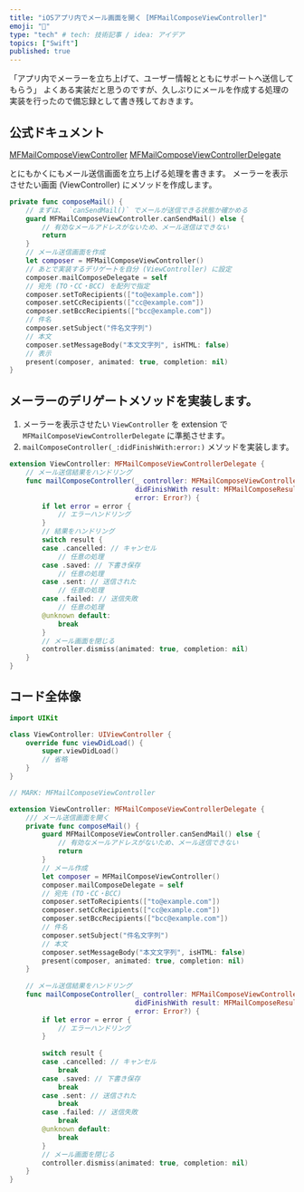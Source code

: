 ```yaml
---
title: "iOSアプリ内でメール画面を開く [MFMailComposeViewController]"
emoji: "📧"
type: "tech" # tech: 技術記事 / idea: アイデア
topics: ["Swift"]
published: true
---
```

「アプリ内でメーラーを立ち上げて、ユーザー情報とともにサポートへ送信してもらう」
よくある実装だと思うのですが、久しぶりにメールを作成する処理の実装を行ったので備忘録として書き残しておきます。

## 公式ドキュメント
[MFMailComposeViewController](https://developer.apple.com/documentation/messageui/mfmailcomposeviewcontroller)
[MFMailComposeViewControllerDelegate](https://developer.apple.com/documentation/messageui/mfmailcomposeviewcontrollerdelegate)

とにもかくにもメール送信画面を立ち上げる処理を書きます。
メーラーを表示させたい画面 (ViewController) にメソッドを作成します。

```swift:ViewController.swift
private func composeMail() {
    // まずは、 `canSendMail()` でメールが送信できる状態か確かめる
    guard MFMailComposeViewController.canSendMail() else {
        // 有効なメールアドレスがないため、メール送信はできない
        return
    }
    // メール送信画面を作成
    let composer = MFMailComposeViewController()
    // あとで実装するデリゲートを自分 (ViewController) に設定
    composer.mailComposeDelegate = self
    // 宛先 (TO・CC・BCC) を配列で指定
    composer.setToRecipients(["to@example.com"])
    composer.setCcRecipients(["cc@example.com"])
    composer.setBccRecipients(["bcc@example.com"])
    // 件名
    composer.setSubject("件名文字列")
    // 本文
    composer.setMessageBody("本文文字列", isHTML: false)
    // 表示
    present(composer, animated: true, completion: nil)
}
```

## メーラーのデリゲートメソッドを実装します。

1. メーラーを表示させたい `ViewController` を extension で `MFMailComposeViewControllerDelegate` に準拠させます。
2. `mailComposeController(_:didFinishWith:error:)` メソッドを実装します。

```swift:ViewController.swift
extension ViewController: MFMailComposeViewControllerDelegate {
    // メール送信結果をハンドリング
    func mailComposeController(_ controller: MFMailComposeViewController,
                               didFinishWith result: MFMailComposeResult,
                               error: Error?) {
        if let error = error {
            // エラーハンドリング
        }
        // 結果をハンドリング
        switch result {
        case .cancelled: // キャンセル
            // 任意の処理
        case .saved: // 下書き保存
            // 任意の処理
        case .sent: // 送信された
            // 任意の処理
        case .failed: // 送信失敗
            // 任意の処理
        @unknown default:
            break
        }
        // メール画面を閉じる
        controller.dismiss(animated: true, completion: nil)
    }
}
```

## コード全体像

```swift:ViewController.swift
import UIKit

class ViewController: UIViewController {
    override func viewDidLoad() {
        super.viewDidLoad()
        // 省略
    }
}

// MARK: MFMailComposeViewController

extension ViewController: MFMailComposeViewControllerDelegate {
    /// メール送信画面を開く
    private func composeMail() {
        guard MFMailComposeViewController.canSendMail() else {
            // 有効なメールアドレスがないため、メール送信できない
            return
        }
        // メール作成
        let composer = MFMailComposeViewController()
        composer.mailComposeDelegate = self
        // 宛先 (TO・CC・BCC)
        composer.setToRecipients(["to@example.com"])
        composer.setCcRecipients(["cc@example.com"])
        composer.setBccRecipients(["bcc@example.com"])
        // 件名
        composer.setSubject("件名文字列")
        // 本文
        composer.setMessageBody("本文文字列", isHTML: false)
        present(composer, animated: true, completion: nil)
    }
    
    // メール送信結果をハンドリング
    func mailComposeController(_ controller: MFMailComposeViewController,
                               didFinishWith result: MFMailComposeResult,
                               error: Error?) {
        if let error = error {
            // エラーハンドリング
        }
        
        switch result {
        case .cancelled: // キャンセル
            break
        case .saved: // 下書き保存
            break
        case .sent: // 送信された
            break
        case .failed: // 送信失敗
            break
        @unknown default:
            break
        }
        // メール画面を閉じる
        controller.dismiss(animated: true, completion: nil)
    }
}
```
